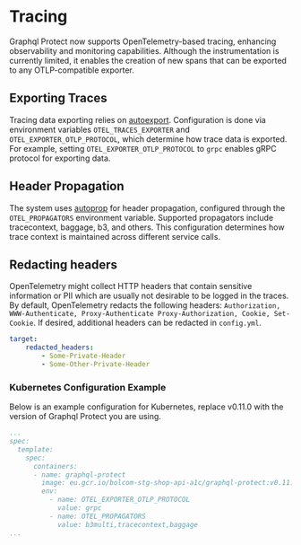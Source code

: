 # Tracing 

Graphql Protect now supports OpenTelemetry-based tracing, enhancing observability and monitoring capabilities. 
Although the instrumentation is currently limited, it enables the creation of new spans that can be exported to 
any OTLP-compatible exporter.

## Exporting Traces

Tracing data exporting relies on [autoexport](https://pkg.go.dev/go.opentelemetry.io/contrib/exporters/autoexport#NewSpanExporter). 
Configuration is done via environment variables `OTEL_TRACES_EXPORTER` and `OTEL_EXPORTER_OTLP_PROTOCOL`, which 
determine how trace data is exported. For example, setting `OTEL_EXPORTER_OTLP_PROTOCOL` to `grpc` enables gRPC protocol
for exporting data.

## Header Propagation

The system uses [autoprop](https://pkg.go.dev/go.opentelemetry.io/contrib/propagators/autoprop) for header propagation, 
configured through the `OTEL_PROPAGATORS` environment variable. Supported propagators include tracecontext, baggage, b3,
and others. This configuration determines how trace context is maintained across different service calls.

## Redacting headers
OpenTelemetry might collect HTTP headers that contain sensitive information or PII which are usually not desirable to be
logged in the traces. By default, OpenTelemetry redacts the following headers: `Authorization, WWW-Authenticate, Proxy-Authenticate
Proxy-Authorization, Cookie, Set-Cookie`.
If desired, additional headers can be redacted in `config.yml`.
```yaml
target:
    redacted_headers:
        - Some-Private-Header
        - Some-Other-Private-Header
```

### Kubernetes Configuration Example

Below is an example configuration for Kubernetes, replace v0.11.0 with the version of Graphql Protect you are using.


```yaml
...
spec:
  template:
    spec:
      containers:
      - name: graphql-protect
        image: eu.gcr.io/bolcom-stg-shop-api-a1c/graphql-protect:v0.11.0 # Replace with the appropriate version
        env:
          - name: OTEL_EXPORTER_OTLP_PROTOCOL
            value: grpc
          - name: OTEL_PROPAGATORS
            value: b3multi,tracecontext,baggage
...
```
